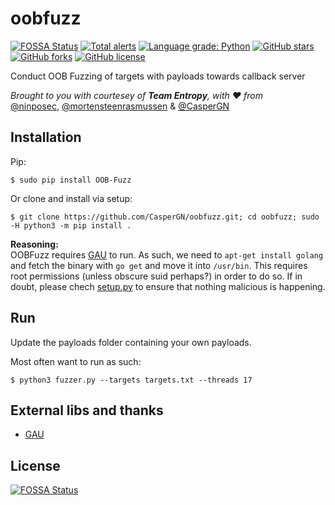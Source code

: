 # oobfuzz
[![FOSSA Status](https://app.fossa.com/api/projects/git%2Bgithub.com%2FCasperGN%2Foobfuzz.svg?type=shield)](https://app.fossa.com/projects/git%2Bgithub.com%2FCasperGN%2Foobfuzz?ref=badge_shield) [![Total alerts](https://img.shields.io/lgtm/alerts/g/CasperGN/oobfuzz.svg?logo=lgtm&logoWidth=18)](https://lgtm.com/projects/g/CasperGN/oobfuzz/alerts/) [![Language grade: Python](https://img.shields.io/lgtm/grade/python/g/CasperGN/oobfuzz.svg?logo=lgtm&logoWidth=18)](https://lgtm.com/projects/g/CasperGN/oobfuzz/context:python) [![GitHub stars](https://img.shields.io/github/stars/CasperGN/oobfuzz)](https://github.com/CasperGN/oobfuzz/stargazers) [![GitHub forks](https://img.shields.io/github/forks/CasperGN/oobfuzz)](https://github.com/CasperGN/ActiveDirectoryEnumeration/network) [![GitHub license](https://img.shields.io/github/license/CasperGN/oobfuzz)](https://github.com/CasperGN/oobfuzz/blob/master/LICENSE)


Conduct OOB Fuzzing of targets with payloads towards callback server

*Brought to you with courtesey of **Team Entropy**, with :heart: from*  
[@ninposec](https://github.com/ninposec), [@mortensteenrasmussen](https://github.com/mortensteenrasmussen) & [@CasperGN](https://github.com/CasperGN)

## Installation

Pip:
```
$ sudo pip install OOB-Fuzz
```
Or clone and install via setup:
```
$ git clone https://github.com/CasperGN/oobfuzz.git; cd oobfuzz; sudo -H python3 -m pip install .
```

**Reasoning:**  
OOBFuzz requires [GAU](https://github.com/lc/gau) to run. As such, we need to `apt-get install golang` and fetch the binary with `go get` and move it into `/usr/bin`.
This requires root permissions (unless obscure suid perhaps?) in order to do so. 
If in doubt, please chech [setup.py](setup.py) to ensure that nothing malicious is happening.

## Run

Update the payloads folder containing your own payloads.

Most often want to run as such:  
```
$ python3 fuzzer.py --targets targets.txt --threads 17
```

## External libs and thanks
  
- [GAU](https://github.com/lc/gau)


## License
[![FOSSA Status](https://app.fossa.com/api/projects/git%2Bgithub.com%2FCasperGN%2Foobfuzz.svg?type=large)](https://app.fossa.com/projects/git%2Bgithub.com%2FCasperGN%2Foobfuzz?ref=badge_large)
